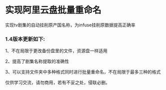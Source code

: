 # 实现阿里云盘批量重命名
实现tv剧集的自动挂削原产国名称，为infuse挂削原数据提高正确率

### 1.4版本更新如下:
1、不在局限于更改备份盘里的文件，资源盘一样适用

2、提高了剧集名称提取的准确性

3、可以支持文件夹中多种格式同时进行批量重命名，不在局限于最多三种的格式

仅供学习交流，请勿商用，若有不妥之处，侵联必删。
